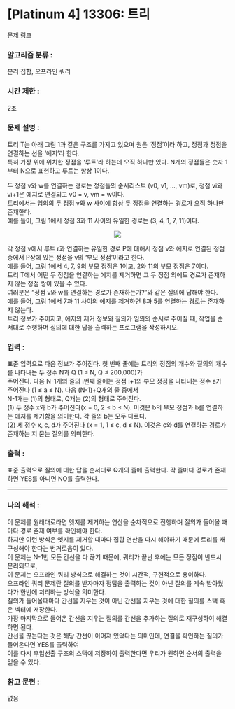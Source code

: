[Platinum 4] 13306: 트리
====================================  
[문제 링크](https://www.acmicpc.net/problem/13306)  

### 알고리즘 분류 :  
분리 집합, 오프라인 쿼리  

### 시간 제한 :  
2초   

### 문제 설명 :  
트리 T는 아래 그림 1과 같은 구조를 가지고 있으며 원은 ‘정점’이라 하고, 정점과 정점을 연결하는 선을 ‘에지’라 한다.  
특히 가장 위에 위치한 정점을 ‘루트’라 하는데 오직 하나만 있다. N개의 정점들은 숫자 1부터 N으로 표현하고 루트는 항상 1이다.  

두 정점 v와 w를 연결하는 경로는 정점들의 순서리스트 (v0, v1, ..., vm)로, 정점 vi와 vi+1은 에지로 연결되고 v0 = v, vm = w이다.  
트리에서는 임의의 두 정점 v와 w 사이에 항상 두 정점을 연결하는 경로가 오직 하나만 존재한다.  
예를 들어, 그림 1에서 정점 3과 11 사이의 유일한 경로는 (3, 4, 1, 7, 11)이다.  

<p align="center">
<img src="https://onlinejudgeimages.s3-ap-northeast-1.amazonaws.com/problem/13306/1.png"> 
</p>  

각 정점 v에서 루트 r과 연결하는 유일한 경로 P에 대해서 정점 v와 에지로 연결된 정점 중에서 P상에 있는 정점을 v의 ‘부모 정점’이라고 한다.  
예를 들어, 그림 1에서 4, 7, 9의 부모 정점은 1이고, 2와 11의 부모 정점은 7이다.  
트리 T에서 어떤 두 정점을 연결하는 에지를 제거하면 그 두 정점 외에도 경로가 존재하지 않는 정점 쌍이 있을 수 있다.  
여러분은 “정점 v와 w를 연결하는 경로가 존재하는가?”와 같은 질의에 답해야 한다.   
예를 들어, 그림 1에서 7과 11 사이의 에지를 제거하면 8과 5를 연결하는 경로는 존재하지 않는다.   
트리 정보가 주어지고, 에지의 제거 정보와 질의가 임의의 순서로 주어질 때, 작업을 순서대로 수행하며 질의에 대한 답을 출력하는 프로그램을 작성하시오.  

### 입력 :   
표준 입력으로 다음 정보가 주어진다. 첫 번째 줄에는 트리의 정점의 개수와 질의의 개수를 나타내는 두 정수 N과 Q (1 ≤ N, Q ≤ 200,000)가  
주어진다. 다음 N-1개의 줄의 i번째 줄에는 정점 i+1의 부모 정점을 나타내는 정수 a가 주어진다 (1 ≤ a ≤ N). 다음 (N-1)+Q개의 줄 중에서  
N-1개는 (1)의 형태로, Q개는 (2)의 형태로 주어진다.  
(1) 두 정수 x와 b가 주어진다(x = 0, 2 ≤ b ≤ N). 이것은 b의 부모 정점과 b를 연결하는 에지를 제거함을 의미한다. 각 줄의 b는 모두 다르다.  
(2) 세 정수 x, c, d가 주어진다 (x = 1, 1 ≤ c, d ≤ N). 이것은 c와 d를 연결하는 경로가 존재하는 지 묻는 질의를 의미한다.  

### 출력 :   
표준 출력으로 질의에 대한 답을 순서대로 Q개의 줄에 출력한다. 각 줄마다 경로가 존재하면 YES를 아니면 NO를 출력한다.  

-----------------------------------------------------------  
### 나의 해석 :  
이 문제를 원래대로라면 엣지를 제거하는 연산을 순차적으로 진행하며 질의가 들어올 때마다 경로 존재 여부를 확인해야 한다.  
하지만 이런 방식은 엣지를 제거할 때마다 집합 연산을 다시 해야하기 때문에 트리를 재구성해야 한다는 번거로움이 있다.  
이 문제는 N-1번 모든 간선을 다 끊기 때문에, 쿼리가 끝난 후에는 모든 정점이 반드시 분리되므로,  
이 문제는 오프라인 쿼리 방식으로 해결하는 것이 시간적, 구현적으로 용이하다.  
오프라인 쿼리 문제란 질의를 받자마자 정답을 출력하는 것이 아닌 질의를 계속 받아뒀다가 한번에 처리하는 방식을 의미한다.  
질의가 들어올때마다 간선을 지우는 것이 아닌 간선을 지우는 것에 대한 질의를 스택 혹은 벡터에 저장한다.  
가장 마지막으로 들어온 간선을 지우는 질의를 간선을 추가하는 질의로 재구성하여 해결하면 된다.  
간선을 끊는다는 것은 해당 간선이 이어져 있었다는 의미인데, 연결을 확인하는 질의가 들어온다면 YES를 출력하여  
이를 다시 후입선출 구조의 스택에 저장하여 출력한다면 우리가 원하면 순서의 출력을 얻을 수 있다.  



### 참고 문헌 :  
없음   

